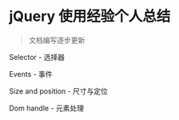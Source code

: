 # jQuery 使用经验个人总结

> 文档编写逐步更新

Selector - 选择器

Events - 事件

Size and position - 尺寸与定位

Dom handle - 元素处理

